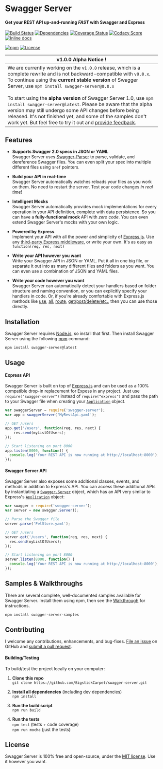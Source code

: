 Swagger Server
============================
#### Get your REST API up-and-running *FAST* with Swagger and Express

[![Build Status](https://api.travis-ci.org/BigstickCarpet/swagger-server.svg?branch=master)](https://travis-ci.org/BigstickCarpet/swagger-server)
[![Dependencies](https://david-dm.org/BigstickCarpet/swagger-server.svg)](https://david-dm.org/bigstickcarpet/swagger-server)
[![Coverage Status](https://coveralls.io/repos/BigstickCarpet/swagger-server/badge.svg?branch=master&service=github)](https://coveralls.io/r/BigstickCarpet/swagger-server)
[![Codacy Score](https://api.codacy.com/project/badge/Grade/431cc27ab6ec40cca6ea51c91ad8bfd6)](https://www.codacy.com/public/jamesmessinger/swagger-server)
[![Inline docs](http://inch-ci.org/github/BigstickCarpet/swagger-server.svg?branch=master&style=shields)](http://inch-ci.org/github/BigstickCarpet/swagger-server)

[![npm](http://img.shields.io/npm/v/swagger-server.svg)](https://www.npmjs.com/package/swagger-server)
[![License](https://img.shields.io/npm/l/swagger-parser.svg)](LICENSE)


|__v1.0.0 Alpha Notice !__
|---------------------------------
|We are currently working on the `v1.0.0` release, which is a complete rewrite and is not backward-compatible with `v0.0.x`. To continue using the __current stable version__ of Swagger Server, use `npm install swagger-server@0.0.x`<br><br>To start using the __alpha version__ of Swagger Server 1.0, use `npm install swagger-server@latest`.  Please be aware that the alpha version may still undergo some API changes before being released. It's not finished yet, and some of the samples don't work yet.  But feel free to try it out and [provide feedback](https://github.com/BigstickCarpet/swagger-server/issues).


Features
--------------------------
* __Supports Swagger 2.0 specs in JSON or YAML__ <br>
Swagger Server uses [Swagger-Parser](https://github.com/BigstickCarpet/swagger-parser) to parse, validate, and dereference Swagger files.  You can even split your spec into multiple different files using `$ref` pointers.

* __Build your API in real-time__ <br>
Swagger Server automatically watches reloads your files as you work on them.  No need to restart the server.  Test your code changes _in real time_!

* __Intelligent Mocks__<br>
Swagger Server automatically provides mock implementations for every operation in your API definition, complete with data persistence.  So you can have a __fully-functional mock__ API with *zero code*.  You can even extend Swagger Server's mocks with your own logic.

* __Powered by Express__<br>
Implement your API with all the power and simplicity of [Express.js](http://expressjs.com).  Use any [third-party Express middleware](https://www.npmjs.com/search?q=express), or write your own.  It's as easy as `function(req, res, next)`

* __Write your API however you want__<br>
Write your Swagger API in JSON or YAML.  Put it all in one big file, or separate it out into as many different files and folders as you want.  You can even use a combination of JSON and YAML files.

* __Write your code however you want__<br>
Swagger Server can automatically detect your handlers based on folder structure and naming convention, or you can explicitly specify your handlers in code.  Or, if you're already comfortable with Express.js methods like [use](http://expressjs.com/4x/api.html#app.use), [all](http://expressjs.com/4x/api.html#app.all), [route](http://expressjs.com/4x/api.html#app.route), [get/post/delete/etc.](http://expressjs.com/4x/api.html#app.METHOD), then you can use those directly.


Installation
--------------------------
Swagger Server requires [Node.js](http://nodejs.org/), so install that first.  Then install Swagger Server using the following [npm](https://docs.npmjs.com/getting-started/what-is-npm) command:

```bash
npm install swagger-server@latest
```


Usage
--------------------------
#### Express API
Swagger Server is built on top of [Express.js](http://expressjs.com) and can be used as a 100% compatible drop-in replacement for Expess in any project.  Just use `require("swagger-server")` instead of `require("express")` and pass the path to your Swagger file when creating your [`Application`](http://expressjs.com/4x/api.html#app) object.

```javascript
var swaggerServer = require('swagger-server');
var app = swaggerServer('MyRestApi.yaml');

// GET /users
app.get('/users', function(req, res, next) {
    res.send(myListOfUsers);
});

// Start listening on port 8000
app.listen(8000, function() {
  console.log('Your REST API is now running at http://localhost:8000');
});
```

#### Swagger Server API
Swagger Server also exposes some additional classes, events, and methods in addition to Express's API.  You can access these additional APIs by instantiating a [`Swagger.Server`](https://github.com/BigstickCarpet/swagger-server/blob/master/lib/server.js) object, which has an API very similar to Express's [`Application`](http://expressjs.com/4x/api.html#app) object:

```javascript
var swagger = require('swagger-server');
var server = new swagger.Server();

// Parse the Swagger file
server.parse('PetStore.yaml');

// GET /users
server.get('/users', function(req, res, next) {
  res.send(myListOfUsers);
});

// Start listening on port 8000
server.listen(8000, function() {
  console.log('Your REST API is now running at http://localhost:8000');
});
```


Samples &amp; Walkthroughs
--------------------------
There are several complete, well-documented samples available for Swagger Server.  Install them using npm, then see the [Walkthrough](https://github.com/BigstickCarpet/swagger-server/tree/master/samples) for instructions.

```bash
npm install swagger-server-samples
```


Contributing
--------------------------
I welcome any contributions, enhancements, and bug-fixes.  [File an issue](https://github.com/BigstickCarpet/swagger-server/issues) on GitHub and [submit a pull request](https://github.com/BigstickCarpet/swagger-server/pulls).

#### Building/Testing
To build/test the project locally on your computer:

1. __Clone this repo__<br>
`git clone https://github.com/BigstickCarpet/swagger-server.git`

2. __Install all dependencies__ (including dev dependencies)<br>
`npm install`

3. __Run the build script__<br>
`npm run build`

4. __Run the tests__<br>
`npm test` (tests + code coverage)<br>
`npm run mocha` (just the tests)


License
--------------------------
Swagger Server is 100% free and open-source, under the [MIT license](LICENSE). Use it however you want.

